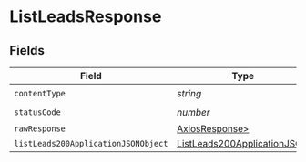 # ListLeadsResponse


## Fields

| Field                                                                                 | Type                                                                                  | Required                                                                              | Description                                                                           |
| ------------------------------------------------------------------------------------- | ------------------------------------------------------------------------------------- | ------------------------------------------------------------------------------------- | ------------------------------------------------------------------------------------- |
| `contentType`                                                                         | *string*                                                                              | :heavy_check_mark:                                                                    | N/A                                                                                   |
| `statusCode`                                                                          | *number*                                                                              | :heavy_check_mark:                                                                    | N/A                                                                                   |
| `rawResponse`                                                                         | [AxiosResponse>](https://axios-http.com/docs/res_schema)                              | :heavy_minus_sign:                                                                    | N/A                                                                                   |
| `listLeads200ApplicationJSONObject`                                                   | [ListLeads200ApplicationJSON](../../models/operations/listleads200applicationjson.md) | :heavy_minus_sign:                                                                    | Leads                                                                                 |
